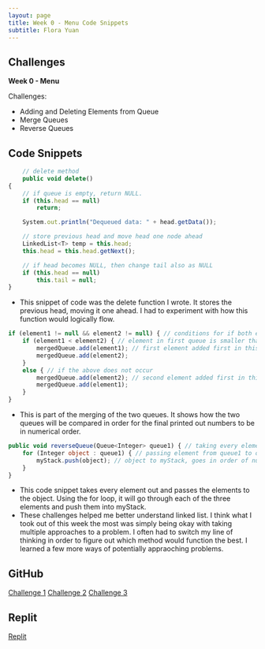 ```yaml
---
layout: page
title: Week 0 - Menu Code Snippets
subtitle: Flora Yuan
---
```

## Challenges
**Week 0 - Menu**

Challenges:
* Adding and Deleting Elements from Queue
* Merge Queues
* Reverse Queues

## Code Snippets
```javascript
    // delete method
    public void delete()
{
    // if queue is empty, return NULL.
    if (this.head == null)
        return;

    System.out.println("Dequeued data: " + head.getData());

    // store previous head and move head one node ahead
    LinkedList<T> temp = this.head;
    this.head = this.head.getNext();

    // if head becomes NULL, then change tail also as NULL
    if (this.head == null)
        this.tail = null;
}
```

* This snippet of code was the delete function I wrote.  It stores the previous head, moving it one ahead.  I had to experiment with how this function would logically flow.

```javascript
if (element1 != null && element2 != null) { // conditions for if both elements are not null
    if (element1 < element2) { // element in first queue is smaller than the element in the second queue
        mergedQueue.add(element1); // first element added first in this case
        mergedQueue.add(element2);
    }
    else { // if the above does not occur
        mergedQueue.add(element2); // second element added first in this case
        mergedQueue.add(element1);
    }
}
```

* This is part of the merging of the two queues.  It shows how the two queues will be compared in order for the final printed out numbers to be in numerical order.

```javascript
public void reverseQueue(Queue<Integer> queue1) { // taking every element of queue1 out
    for (Integer object : queue1) { // passing element from queue1 to object
        myStack.push(object); // object to myStack, goes in order of number 1 2 3
    }
}
```

* This code snippet takes every element out and passes the elements to the object.  Using the for loop, it will go through each of the three elements and push them into myStack.
* These challenges helped me better understand linked list.  I think what I took out of this week the most was simply being okay with taking multiple approaches to a problem.  I often had to switch my line of thinking in order to figure out which method would function the best.  I learned a few more ways of potentially appraoching problems.

## GitHub
[Challenge 1](https://github.com/florayuan18/just-to-suffer/commit/69297ed1075b677b2383d9a315ef4eb24b6fcb1c)
[Challenge 2](https://github.com/florayuan18/just-to-suffer/commit/57f719c9fdadfe3a4c10fe78f77b29401c82f3d2)
[Challenge 3](https://github.com/florayuan18/just-to-suffer/commit/a32457f6af54b1b74a59b9cb6f167de373411995)

## Replit
[Replit](https://replit.com/@florayuan18/DataStructures#Main.java)